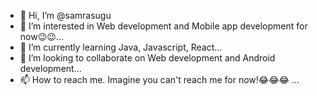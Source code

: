 - 👋 Hi, I’m @samrasugu
- 👀 I’m interested in Web development and Mobile app development for now😉😉...
- 🌱 I’m currently learning Java, Javascript, React...
- 💞️ I’m looking to collaborate on Web development and Android development...
- 📫 How to reach me. Imagine you can't reach me for now!😂😂😂 ...

<!---
samrasugu/samrasugu is a ✨ special ✨ repository because its `README.md` (this file) appears on your GitHub profile.
You can click the Preview link to take a look at your changes.
--->
